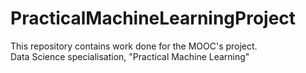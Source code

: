 # PracticalMachineLearningProject

This repository contains work done for the MOOC's project.  
Data Science specialisation, "Practical Machine Learning"
